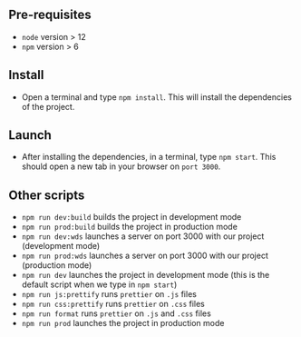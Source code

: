 ## Pre-requisites
* `node` version > 12
* `npm` version > 6


## Install
* Open a terminal and type `npm install`. This will install the dependencies of the project.

## Launch
* After installing the dependencies, in a terminal, type `npm start`. This should open a new tab in your browser on `port 3000`.

## Other scripts
* `npm run dev:build` builds the project in development mode
* `npm run prod:build` builds the project in production mode
* `npm run dev:wds` launches a server on port 3000 with our project (development mode)
* `npm run prod:wds` launches a server on port 3000 with our project (production mode)
* `npm run dev` launches the project in development mode (this is the default script when we type in `npm start`)
* `npm run js:prettify` runs `prettier` on `.js` files
* `npm run css:prettify` runs `prettier` on `.css` files
* `npm run format` runs `prettier` on `.js` and `.css` files
* `npm run prod` launches the project in production mode
